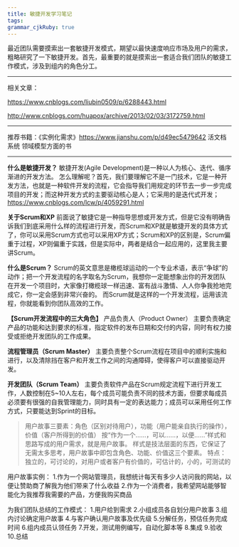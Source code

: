 ```yaml
---
title: 敏捷开发学习笔记 
tags: 
grammar_cjkRuby: true
---
```



最近团队需要摸索出一套敏捷开发模式，期望以最快速度响应市场及用户的需求，粗略研究了一下敏捷开发。首先，最重要的就是摸索出一套适合我们团队的敏捷工作模式，涉及到组内的角色分工。


----------
相关文章：

https://www.cnblogs.com/liubin0509/p/6288443.html

http://www.cnblogs.com/huapox/archive/2013/02/03/3172759.html


----------


推荐书籍：《实例化需求》https://www.jianshu.com/p/d49ec5479642  活文档系统
领域模型方面的书


----------


**什么是敏捷开发？**
敏捷开发(Agile Development)是一种以人为核心、迭代、循序渐进的开发方法。
怎么理解呢？首先，我们要理解它不是一门技术，它是一种开发方法，也就是一种软件开发的流程，它会指导我们用规定的环节去一步一步完成项目的开发；而这种开发方式的主要驱动核心是人；它采用的是迭代式开发；
 https://www.cnblogs.com/lcw/p/4059291.html
 
 **关于Scrum和XP**
前面说了敏捷它是一种指导思想或开发方式，但是它没有明确告诉我们到底采用什么样的流程进行开发，而Scrum和XP就是敏捷开发的具体方式了，你可以采用Scrum方式也可以采用XP方式；Scrum和XP的区别是，Scrum偏重于过程，XP则偏重于实践，但是实际中，两者是结合一起应用的，这里我主要讲Scrum。

**什么是Scrum？**
Scrum的英文意思是橄榄球运动的一个专业术语，表示“争球”的动作；把一个开发流程的名字取名为Scrum，我想你一定能想象出你的开发团队在开发一个项目时，大家像打橄榄球一样迅速、富有战斗激情、人人你争我抢地完成它，你一定会感到非常兴奋的。
而Scrum就是这样的一个开发流程，运用该流程，你就能看到你团队高效的工作。
 
**【Scrum开发流程中的三大角色】**
产品负责人（Product Owner）
主要负责确定产品的功能和达到要求的标准，指定软件的发布日期和交付的内容，同时有权力接受或拒绝开发团队的工作成果。
 
**流程管理员（Scrum Master）**
主要负责整个Scrum流程在项目中的顺利实施和进行，以及清除挡在客户和开发工作之间的沟通障碍，使得客户可以直接驱动开发。
 
**开发团队（Scrum Team）**
主要负责软件产品在Scrum规定流程下进行开发工作，人数控制在5~10人左右，每个成员可能负责不同的技术方面，但要求每成员必须要有很强的自我管理能力，同时具有一定的表达能力；成员可以采用任何工作方式，只要能达到Sprint的目标。


> 用户故事三要素：角色（区别对待用户），功能（用户能亲自执行的操作），价值（客户所得到的价值）
> 按“作为一个……，可以……，以便……”样式和思路写成的用户需求，就是用户故事。
> 样式是技法层面的东西，它保证了无需太多思考，用户故事中即包含角色、功能、价值这三个要素。
> 特点：独立的，可讨论的，对用户或者客户有价值的，可估计的，小的，可测试的

用户故事实例：
1.作为一个网站管理员，我想统计每天有多少人访问我的网站，以便让赞助商了解我为他们带来了什么收益
2.作为一个消费者，我希望网站能够智能化为我推荐我需要的产品，方便我购买商品

为我们团队总结的工作模式：
1.用户给到需求
2.小组成员各自划分用户故事
3.组内讨论确定用户故事
4.与客户确认用户故事及优先级
5.分解任务，预估任务完成时间
6.组内成员认领任务
7.开发，测试用例编写，自动化脚本等
8.集成
9.验收
10.总结
